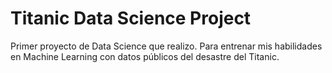 # Titanic Data Science Project
Primer proyecto de Data Science que realizo. 
Para entrenar mis habilidades en Machine Learning con datos públicos del desastre del Titanic.
